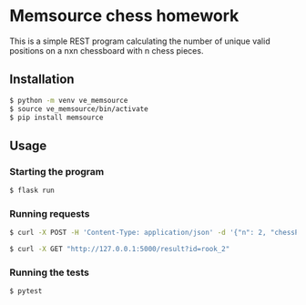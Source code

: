 # Memsource chess homework

This is a simple REST program calculating the number of unique valid positions
on a nxn chessboard with n chess pieces.

## Installation
```bash
$ python -m venv ve_memsource
$ source ve_memsource/bin/activate
$ pip install memsource
```

## Usage
### Starting the program
```bash
$ flask run
```

### Running requests
```bash
$ curl -X POST -H 'Content-Type: application/json' -d '{"n": 2, "chessPiece": "rook"}' http://127.0.0.1:5000/chess
```
```bash
$ curl -X GET "http://127.0.0.1:5000/result?id=rook_2"
```

### Running the tests
```bash
$ pytest
```
